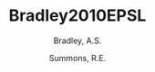 ---
layout: publication
title: Bradley2010EPSL
author: 
	- Bradley, A.S. 
	- Summons, R.E. 
pubtitle:  "Multiple origins of methane at the Lost City Hydrothermal Field"
journal: Earth and Planetary Science Letters 
volume: 297 
pages: 34-41 
year: 2010
category: publication
---
